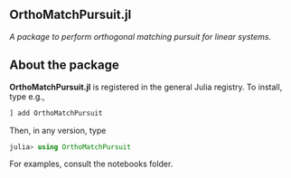 ## OrthoMatchPursuit.jl

_A package to perform orthogonal matching pursuit for linear systems._

## About the package

**OrthoMatchPursuit.jl** is registered in the general Julia registry. To install, type
e.g.,
```julia
] add OrthoMatchPursuit
```

Then, in any version, type
```julia
julia> using OrthoMatchPursuit
```
For examples, consult the notebooks folder.
